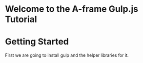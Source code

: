 # Welcome to the A-frame Gulp.js Tutorial


# Getting Started

First we are going to install gulp and the helper libraries for it.

